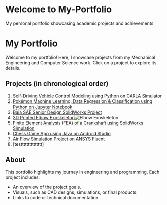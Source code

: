 # Welcome to My-Portfolio
My personal portfolio showcasing academic projects and achievements

# My Portfolio

Welcome to my portfolio! Here, I showcase projects from my Mechanical Engineering and Computer Science work. Click on a project to explore its details.

## Projects (in chronological order)

1. [Self-Driving Vehicle Control Modeling using Python on CARLA Simulator](https://github.com/YusufWong/My-Portfolio/tree/main/Projects/SelfDrivingVehicle-Project)
2. [Pokémon Machine Learning, Data Regression & Classification using Python on Jupyter Notebook](https://github.com/YusufWong/My-Portfolio/tree/main/Projects/PokemonMachineLearning-Project)
3. [Baja SAE Senior Design SolidWorks Project](https://github.com/YusufWong/My-Portfolio/tree/main/Projects/PokemonMachineLearning-Project)	
4. [3D Printed Elbow Exoskeleton](https://github.com/YusufWong/My-Portfolio/tree/main/Projects/ElbowExoskeleton-Project)![Elbow Exoskeleton](https://github.com/YusufWong/My-Portfolio/blob/main/Projects/ElbowExoskeleton/images/slide_2.png)
5. [Finite Element Analysis (FEA) of a Crankshaft using SolidWorks Simulation](https://github.com/YusufWong/My-Portfolio/tree/main/Projects/CrankShaftFEA-Project)
6. [Chess Game App using Java on Android Studio](https://github.com/YusufWong/My-Portfolio/tree/main/Projects/ChessGameApp-Project)
7. [Air Flow Simulation Project on ANSYS Fluent](https://github.com/YusufWong/My-Portfolio/tree/main/Projects/AirFlowSimulation-Project)
8. [testtttttttttttttt]

## About

This portfolio highlights my journey in engineering and programming. Each project includes:
- An overview of the project goals.
- Visuals, such as CAD designs, simulations, or final products.
- Links to code or technical documentation.
